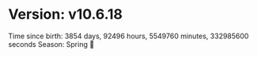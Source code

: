 # Version: v10.6.18
Time since birth: 3854 days, 92496 hours, 5549760 minutes, 332985600 seconds
Season: Spring 🌸

